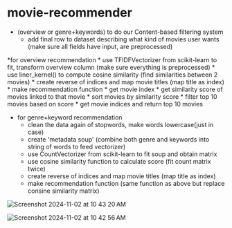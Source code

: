 # movie-recommender


* (overview or genre+keywords) to do our Content-based filtering system
	* add final row to dataset describing what kind of movies user wants (make sure all fields have input, are preprocessed)
 
*for overview recommendation
	* use TFIDFVectorizer from scikit-learn to fit, transform overview column (make sure everything is preprocessed)
	* use liner_kernel() to compute cosine similarity (find similarities between 2 movies)
	* create reverse of indices and map movie titles (map title as index)
	* make recommendation function
		* get movie index
		* get similarity score of movies linked to that movie
		* sort movies by similarity score
		* filter top 10 movies based on score
		* get movie indices and return top 10 movies 

* for genre+keyword recommendation
	* clean the data again of stopwords, make words lowercase(just in case)
	* create 'metadata soup' (combine both genre and keywords into string of words to feed vectorizer)
	* use CountVectorizer from scikit-learn to fit soup and obtain matrix
	* use cosine similarity function to calculate score (fit count matrix twice)
	* create reverse of indices and map movie titles (map title as index)
	* make recommendation function (same function as above but replace consine similarity matrix)



![Screenshot 2024-11-02 at 10 43 20 AM](https://github.com/user-attachments/assets/f6615393-9556-47bc-ac50-231b4b9be581)

![Screenshot 2024-11-02 at 10 42 56 AM](https://github.com/user-attachments/assets/99b5123e-07f9-454b-9c9f-b0063e30be1b)



